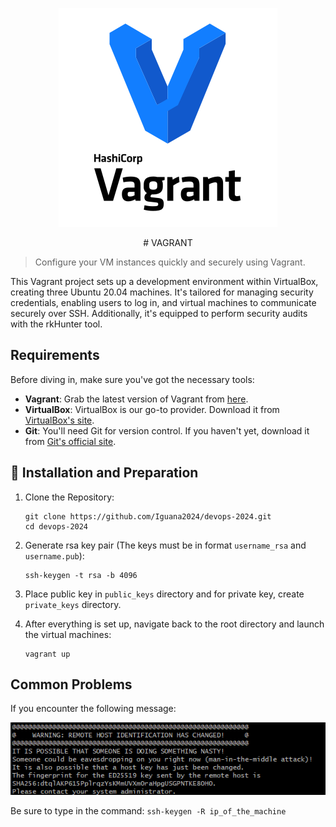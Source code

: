 <p align="center">
  <img src="/images/vagrant-logo.png" alt="Vagrant Logo">
</p>
<p align="center"> # VAGRANT </p>

> Configure your VM instances quickly and securely using Vagrant.

This Vagrant project sets up a development environment within VirtualBox, creating three Ubuntu 20.04 machines. It's tailored for managing security credentials, enabling users to log in, and virtual machines to communicate securely over SSH. Additionally, it's equipped to perform security audits with the rkHunter tool.

## Requirements

Before diving in, make sure you've got the necessary tools:

- **Vagrant**: Grab the latest version of Vagrant from [here](https://www.vagrantup.com/downloads.html).
- **VirtualBox**: VirtualBox is our go-to provider. Download it from [VirtualBox's site](https://www.virtualbox.org/wiki/Downloads).
- **Git**: You'll need Git for version control. If you haven't yet, download it from [Git's official site](https://git-scm.com/downloads).

## :wrench: Installation and Preparation

1. Clone the Repository:
    ```
    git clone https://github.com/Iguana2024/devops-2024.git
    cd devops-2024
    ```

2. Generate rsa key pair (The keys must be in format `username_rsa` and `username.pub`):
    ```
    ssh-keygen -t rsa -b 4096
    ```

3. Place public key in `public_keys` directory and for private key, create `private_keys` directory.

4. After everything is set up, navigate back to the root directory and launch the virtual machines:
    ```shell
    vagrant up
    ```

## Common Problems

If you encounter the following message:

![Problem1](/images/problem1.png)

Be sure to type in the command:
    ```
    ssh-keygen -R ip_of_the_machine
    ```

